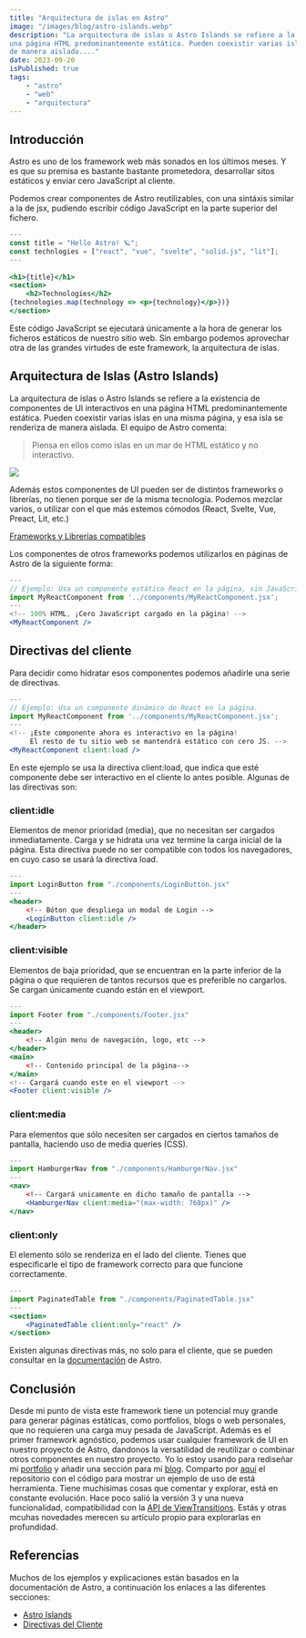 ```yaml
---
title: "Arquitectura de islas en Astro"
image: "/images/blog/astro-islands.webp"
description: "La arquitectura de islas o Astro Islands se refiere a la existencia de componentes de UI interactivos en 
una página HTML predominantemente estática. Pueden coexistir varias islas en una misma página, y esa isla se renderiza 
de manera aislada...."
date: 2023-09-20
isPublished: true
tags:
    - "astro"
    - "web"
    - "arquitectura"
---
```

## Introducción
Astro es uno de los framework web más sonados en los últimos meses. Y es que su premisa es bastante bastante prometedora, desarrollar sitos estáticos y enviar cero JavaScript al cliente.

Podemos crear componentes de Astro reutilizables, con una sintáxis similar a la de jsx, pudiendo escribir código JavaScript en la parte superior del fichero.

```jsx
---
const title = "Hello Astro! 🪐";
const technlogies = ["react", "vue", "svelte", "solid.js", "lit"];
---
    
<h1>{title}</h1>
<section>
    <h2>Technologies</h2>
{technologies.map(technology => <p>{technology}</p>})}
</section>    
```

Este código JavaScript se ejecutará únicamente a la hora de generar los ficheros estáticos de nuestro sitio web.
Sin embargo podemos aprovechar otra de las grandes virtudes de este framework, la arquitectura de islas.

## Arquitectura de Islas (Astro Islands)
La arquitectura de islas o Astro Islands se refiere a la existencia de componentes de UI interactivos en una página HTML predominantemente estática. Pueden coexistir varias islas en una misma página, y esa isla se renderiza de manera aislada. El equipo de Astro comenta:
> Piensa en ellos como islas en un mar de HTML estático y no interactivo.

![](https://hackmd.io/_uploads/By7hUePyp.png)

Además estos componentes de UI pueden ser de distintos frameworks o librerías, no tienen porque ser de la misma tecnología. Podemos mezclar varios, o utilizar con el que más estemos cómodos (React, Svelte, Vue, Preact, Lit, etc.)

[Frameworks y Librerías compatibles](https://docs.astro.build/es/core-concepts/framework-components/)

Los componentes de otros frameworks podemos utilizarlos en páginas de Astro de la siguiente forma:
```jsx
---
// Ejemplo: Usa un componente estático React en la página, sin JavaScript.
import MyReactComponent from '../components/MyReactComponent.jsx';
---
<!-- 100% HTML, ¡Cero JavaScript cargado en la página! -->
<MyReactComponent />
```
## Directivas del cliente
Para decidir como hidratar esos componentes podemos añadirle una serie de directivas.
```jsx
---
// Ejemplo: Usa un componente dinámico de React en la página.
import MyReactComponent from '../components/MyReactComponent.jsx';
---
<!-- ¡Este componente ahora es interactivo en la página!
     El resto de tu sitio web se mantendrá estático con cero JS. -->
<MyReactComponent client:load />
```
En este ejemplo se usa la directiva client:load, que indica que esté componente debe ser interactivo en el cliente lo antes posible.
Algunas de las directivas son:

### client:idle
Elementos de menor prioridad (media), que no necesitan ser cargados inmediatamente. Carga y se hidrata una vez termine la carga inicial de la página.
Esta directiva puede no ser compatible con todos los navegadores, en cuyo caso se usará la directiva load.

```jsx
---
import LoginButton from "./components/LoginButton.jsx"
---
<header>
    <!-- Bóton que despliega un modal de Login -->
    <LoginButton client:idle />
</header>
```

### client:visible
Elementos de baja prioridad, que se encuentran en la parte inferior de la página o que requieren de tantos recursos que es preferible no cargarlos. Se cargan únicamente cuando están en el viewport.

```jsx
---
import Footer from "./components/Footer.jsx"
---
<header>
    <!-- Algún menu de navegación, logo, etc -->
</header>
<main>
    <!-- Contenido principal de la página-->
</main>
<!-- Cargará cuando este en el viewport -->
<Footer client:visible />
```

### client:media
Para elementos que sólo necesiten ser cargados en ciertos tamaños de pantalla, haciendo uso de media queries (CSS).

```jsx
---
import HamburgerNav from "./components/HamburgerNav.jsx"
---
<nav>
    <!-- Cargará unicamente en dicho tamaño de pantalla -->
    <HamburgerNav client:media="(max-width: 768px)" />
</nav>
```

### client:only
El elemento sólo se renderiza en el lado del cliente. Tienes que especificarle el tipo de framework correcto para que funcione correctamente.

```jsx
---
import PaginatedTable from "./components/PaginatedTable.jsx"
---
<section>
    <PaginatedTable client:only="react" />
</section>
```

Existen algunas directivas más, no solo para el cliente, que se pueden consultar en la [documentación](https://docs.astro.build/es/reference/directives-reference/) de Astro.

## Conclusión
Desde mi punto de vista este framework tiene un potencial muy grande para generar páginas estáticas, como portfolios, blogs o web personales, que no requieren una carga muy pesada de JavaScript.
Además es el primer framework agnóstico, podemos usar cualquier framework de UI en nuestro proyecto de Astro, dandonos la versatilidad de reutilizar o combinar otros componentes en nuestro proyecto.
Yo lo estoy usando para rediseñar mi [portfolio](https://ascinfo.dev) y añadir una sección para mí [blog](https://www.ascinfo.dev/blog). Comparto por [aquí](https://github.com/Sstark97/ascinfo-portfolio) el repositorio con el código para mostrar un ejemplo de uso de está herramienta.
Tiene muchísimas cosas que comentar y explorar, está en constante evolución. Hace poco salió la versión 3 y una nueva funcionalidad, compatibilidad con la [API de ViewTransitions](https://developer.mozilla.org/en-US/docs/Web/API/View_Transitions_API).
Estás y otras mcuhas novedades merecen su artículo propio para explorarlas en profundidad.

## Referencias
Muchos de los ejemplos y explicaciones están basados en la documentación de Astro, a continuación los enlaces a las diferentes secciones:
- [Astro Islands](https://docs.astro.build/es/concepts/islands/)
- [Directivas del Cliente](https://docs.astro.build/es/reference/directives-reference/#directivas-del-cliente)